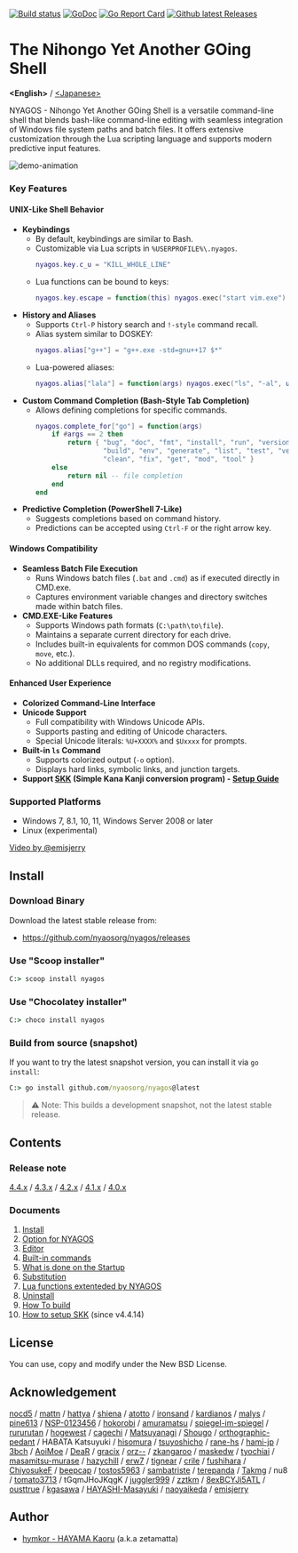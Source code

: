 [![Build status](https://ci.appveyor.com/api/projects/status/bh7866s6oasvchpj?svg=true)](https://ci.appveyor.com/project/zetamatta/nyagos)
[![GoDoc](https://godoc.org/github.com/nyaosorg/nyagos?status.svg)](https://godoc.org/github.com/nyaosorg/nyagos)
[![Go Report Card](https://goreportcard.com/badge/github.com/nyaosorg/nyagos)](https://goreportcard.com/report/github.com/nyaosorg/nyagos)
[![Github latest Releases](https://img.shields.io/github/downloads/nyaosorg/nyagos/latest/total.svg)](https://github.com/nyaosorg/nyagos/releases/latest)

The Nihongo Yet Another GOing Shell
===================================

**&lt;English&gt;** / [&lt;Japanese&gt;](./README_ja.md)

NYAGOS - Nihongo Yet Another GOing Shell is a versatile command-line shell that blends bash-like command-line editing with seamless integration of Windows file system paths and batch files. It offers extensive customization through the Lua scripting language and supports modern predictive input features.

![demo-animation](./demo.gif)

### Key Features

#### UNIX-Like Shell Behavior
- **Keybindings**
  - By default, keybindings are similar to Bash.
  - Customizable via Lua scripts in `%USERPROFILE%\.nyagos`.
    ```lua
    nyagos.key.c_u = "KILL_WHOLE_LINE"
    ```
  - Lua functions can be bound to keys:
    ```lua
    nyagos.key.escape = function(this) nyagos.exec("start vim.exe") end
    ```
- **History and Aliases**
  - Supports `Ctrl-P` history search and `!-style` command recall.
  - Alias system similar to DOSKEY:
    ```lua
    nyagos.alias["g++"] = "g++.exe -std=gnu++17 $*"
    ```
  - Lua-powered aliases:
    ```lua
    nyagos.alias["lala"] = function(args) nyagos.exec("ls", "-al", unpack(args)) end
    ```
- **Custom Command Completion (Bash-Style Tab Completion)**
  - Allows defining completions for specific commands.
    ```lua
    nyagos.complete_for["go"] = function(args)
        if #args == 2 then
            return { "bug", "doc", "fmt", "install", "run", "version",
                     "build", "env", "generate", "list", "test", "vet",
                     "clean", "fix", "get", "mod", "tool" }
        else
            return nil -- file completion
        end
    end
    ```
- **Predictive Completion (PowerShell 7-Like)**
  - Suggests completions based on command history.
  - Predictions can be accepted using `Ctrl-F` or the right arrow key.

#### Windows Compatibility
- **Seamless Batch File Execution**
  - Runs Windows batch files (`.bat` and `.cmd`) as if executed directly in CMD.exe.
  - Captures environment variable changes and directory switches made within batch files.
- **CMD.EXE-Like Features**
  - Supports Windows path formats (`C:\path\to\file`).
  - Maintains a separate current directory for each drive.
  - Includes built-in equivalents for common DOS commands (`copy`, `move`, etc.).
  - No additional DLLs required, and no registry modifications.

#### Enhanced User Experience
- **Colorized Command-Line Interface**
- **Unicode Support**
  - Full compatibility with Windows Unicode APIs.
  - Supports pasting and editing of Unicode characters.
  - Special Unicode literals: `%U+XXXX%` and `$Uxxxx` for prompts.
- **Built-in `ls` Command**
  - Supports colorized output (`-o` option).
  - Displays hard links, symbolic links, and junction targets.
- **Support [SKK] (Simple Kana Kanji conversion program) - [Setup Guide][SKKSetUpEn]**

### Supported Platforms
- Windows 7, 8.1, 10, 11, Windows Server 2008 or later
- Linux (experimental)

[SKK]: https://ja.wikipedia.org/wiki/SKK
[SKKSetUpEn]: doc/10-SetupSKK_en.md

[Video by @emisjerry](https://www.youtube.com/watch?v=WsfIrBWwAh0)

Install
-------

### Download Binary

Download the latest stable release from:

* https://github.com/nyaosorg/nyagos/releases

### Use "Scoop installer"

```cmd
C:> scoop install nyagos
```

### Use "Chocolatey installer"

```cmd
C:> choco install nyagos
```

### Build from source (snapshot)

If you want to try the latest snapshot version, you can install it via `go install`:

```cmd
C:> go install github.com/nyaosorg/nyagos@latest
```

> ⚠️ Note: This builds a development snapshot, not the latest stable release.

Contents
--------

### Release note

[4.4.x](docs/release_note_en.md)
/ [4.3.x](docs/history-4.3_en.md)
/ [4.2.x](docs/history-4.2_en.md)
/ [4.1.x](docs/history-4.1_en.md)
/ [4.0.x](docs/history-4.0_en.md)

### Documents

1. [Install](docs/01-Install_en.md)
2. [Option for NYAGOS](docs/02-Options_en.md)
3. [Editor](docs/03-Readline_en.md)
4. [Built-in commands](docs/04-Commands_en.md)
5. [What is done on the Startup](docs/05-Startup_en.md)
6. [Substitution](docs/06-Substitution_en.md)
7. [Lua functions extenteded by NYAGOS](docs/07-LuaFunctions_en.md)
8. [Uninstall](docs/08-Uninstall_en.md)
9. [How To build](docs/09-Build_en.md)
10. [How to setup SKK](docs/10-SetupSKK_en.md) (since v4.4.14)

License
-------

You can use, copy and modify under the New BSD License.

Acknowledgement
---------------

[nocd5](https://github.com/nocd5)
/ [mattn](https://github.com/mattn)
/ [hattya](https://github.com/hattya)
/ [shiena](https://github.com/shiena)
/ [atotto](https://github.com/atotto)
/ [ironsand](https://github.com/ironsand)
/ [kardianos](https://github.com/kardianos)
/ [malys](https://github.com/malys)
/ [pine613](https://github.com/pine613)
/ [NSP-0123456](https://github.com/NSP-0123456)
/ [hokorobi](https://github.com/hokorobi)
/ [amuramatsu](https://github.com/amuramatsu)
/ [spiegel-im-spiegel](https://github.com/spiegel-im-spiegel)
/ [rururutan](https://github.com/rururutan/)
/ [hogewest](https://github.com/hogewest)
/ [cagechi](https://github.com/cagechi)
/ [Matsuyanagi](https://github.com/Matsuyanagi)
/ [Shougo](https://github.com/Shougo)
/ [orthographic-pedant](https://github.com/orthographic-pedant)
/ HABATA Katsuyuki
/ [hisomura](https://github.com/hisomura)
/ [tsuyoshicho](https://github.com/tsuyoshicho)
/ [rane-hs](https://github.com/rane-hs)
/ [hami-jp](https://github.com/hami-jp)
/ [3bch](https://github.com/3bch)
/ [AoiMoe](https://github.com/aoimoe)
/ [DeaR](https://github.com/DeaR)
/ [gracix](https://github.com/gracix)
/ [orz--](https://github.com/orz--)
/ [zkangaroo](https://github.com/zkangaroo)
/ [maskedw](https://github.com/maskedw)
/ [tyochiai](https://github.com/tyochiai)
/ [masamitsu-murase](https://github.com/masamitsu-murase)
/ [hazychill](https://github.com/hazychill)
/ [erw7](https://github.com/erw7)
/ [tignear](https://github.com/tignear)
/ [crile](https://github.com/crile)
/ [fushihara](https://github.com/fushihara)
/ [ChiyosukeF](https://twitter.com/ChiyosukeF)
/ [beepcap](https://twitter.com/beepcap)
/ [tostos5963](https://github.com/tostos5963)
/ [sambatriste](https://github.com/sambatriste)
/ [terepanda](https://github.com/terepanda)
/ [Takmg](https://github.com/Takmg)
/ nu8 <!-- https://github.com/nu8 -->
/ [tomato3713](https://github.com/tomato3713)
/ tGqmJHoJKqgK <!-- https://github.com/tGqmJHoJKqgK -->
/ [juggler999](https://github.com/juggler999)
/ [zztkm](https://github.com/zztkm)
/ [8exBCYJi5ATL](https://github.com/8exBCYJi5ATL)
/ [ousttrue](https://github.com/ousttrue)
/ [kgasawa](https://github.com/kgasawa)
/ [HAYASHI-Masayuki](https://github.com/HAYASHI-Masayuki)
/ [naoyaikeda](https://github.com/naoyaikeda)
/ [emisjerry](https://github.com/emisjerry)

Author
------

* [hymkor - HAYAMA Kaoru](https://github.com/hymkor) (a.k.a zetamatta)
